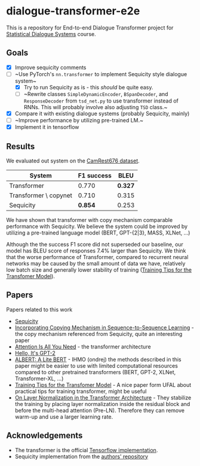 # dialogue-transformer-e2e

This is a repository for End-to-end Dialogue Transformer project for [Statistical Dialogue Systems](http://ufal.mff.cuni.cz/courses/npfl099) course.

## Goals
- [x] Improve sequicity comments
- [ ] ~Use PyTorch's `nn.transformer` to implement Sequicity style dialogue system~
    - [x] Try to run Sequicity as is - this *should* be quite easy.
    - [ ] ~Rewrite classes `SimpleDynamicEncoder`, `BSpanDecoder`, and `ResponseDecoder` from `tsd_net.py` to use transformer instead of RNNs. This will probably involve also adjusting `TSD` class.~
- [x] Compare it with existing dialogue systems (probably Sequicity, mainly)
- [ ] ~Improve performance by utilizing pre-trained LM.~
- [x] Implement it in tensorflow

## Results
We evaluated out system on the [CamRest676 dataset](https://github.com/WING-NUS/sequicity/tree/master/data/CamRest676).

| System                | F1 success | BLEU      |
|-----------------------|------------|-----------|
| Transformer           | 0.770      | **0.327** |
| Transformer \ copynet | 0.710      | 0.315     |
| Sequicity             | **0.854**  | 0.253     |

We have shown that transformer with copy mechanism comparable performance with Sequicity.
We believe the system could be improved by utilizing a pre-trained language model (BERT, GPT-{2|3}, MASS, XLNet, ...)

Although the the success F1 score did not superseded our baseline, our model has BLEU score of responses 7.4% larger than Sequicity. 
We think that the worse performance of Transformer, compared to recurrent neural networks may be caused by the small amount of data we have, relatively low batch size and generally lower stability of training ([Training Tips for the Transfomer Model](https://ufal.mff.cuni.cz/pbml/110/art-popel-bojar.pdf)).

## Papers
Papers related to this work

- [Sequicity](https://www.comp.nus.edu.sg/~kanmy/papers/acl18-sequicity.pdf)
- [Incorporating Copying Mechanism in Sequence-to-Sequence Learning](https://arxiv.org/pdf/1603.06393.pdf) - the copy mechanism referenced from Sequicity, quite an interesting paper
- [Attention Is All You Need](https://arxiv.org/pdf/1706.03762.pdf) - the transformer architecture
- [Hello, It's GPT-2](https://arxiv.org/pdf/1907.05774.pdf)
- [ALBERT: A Lite BERT](https://arxiv.org/pdf/1909.11942.pdf) - IHMO (ondrej) the methods described in this paper might be easier to use with limited computational resources compared to other pretrained transformers (BERT, GPT-2, XLNet, Transformer-XL, ...)
- [Training Tips for the Transfomer Model](https://ufal.mff.cuni.cz/pbml/110/art-popel-bojar.pdf) - A nice paper form UFAL about practical tips for training transformer, might be useful
- [On Layer Normalization in the Transformer Architecture](https://openreview.net/forum?id=B1x8anVFPr) - They stabilize the training by placing layer normalization inside the residual block and before the multi-head attention (Pre-LN). Therefore they can remove warm-up and use a larger learning rate.

## Acknowledgements
- The transformer is the official [Tensorflow implementation](https://github.com/tensorflow/models/tree/master/official/transformer).
- Sequicity implementation from the [authors' repository](https://github.com/WING-NUS/sequicity)
